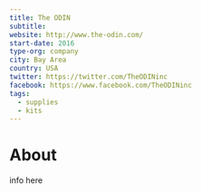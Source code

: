 ```yaml
---
title: The ODIN
subtitle:
website: http://www.the-odin.com/
start-date: 2016
type-org: company
city: Bay Area
country: USA
twitter: https://twitter.com/TheODINinc
facebook: https://www.facebook.com/TheODINinc
tags:
  - supplies
  - kits
---
```


# About
info here
